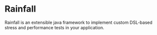 Rainfall
========

Rainfall is an extensible java framework to implement custom DSL-based stress and performance tests in your application.
